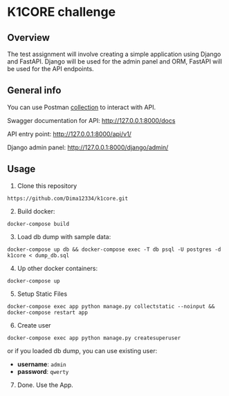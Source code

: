 # K1CORE challenge

## Overview

The test assignment will involve creating a simple application using Django and FastAPI.
Django will be used for the admin panel and ORM, FastAPI will be used for the API endpoints.

## General info 

You can use Postman [collection](https://www.postman.com/dimchik32/workspace/k1core/collection/25524341-10bce9fb-af46-4a20-9406-e8da8ce3b41b?action=share&creator=25524341
) to interact with API.

Swagger documentation for API: http://127.0.0.1:8000/docs

API entry point: http://127.0.0.1:8000/api/v1/

Django admin panel: http://127.0.0.1:8000/django/admin/

## Usage

1. Clone this repository
```
https://github.com/Dima12334/k1core.git
```
2. Build docker:
```
docker-compose build
```
3. Load db dump with sample data:
```
docker-compose up db && docker-compose exec -T db psql -U postgres -d k1core < dump_db.sql
```
4. Up other docker containers:
```
docker-compose up
```
5. Setup Static Files
```
docker-compose exec app python manage.py collectstatic --noinput && docker-compose restart app
```
6. Create user
```
docker-compose exec app python manage.py createsuperuser
```
or if you loaded db dump, you can use existing user:
* **username**: ```admin```
* **password**: ```qwerty```
7. Done. Use the App.
